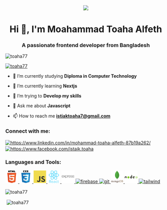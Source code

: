<div align='center'>
   <img src='https://img.freepik.com/free-photo/flat-lay-workstation-with-copy-space-laptop_23-2148430879.jpg?w=826&t=st=1702143279~exp=1702143879~hmac=c0837f0b85fea32ba9378b0746610de4d6b2d2f614057515c7a0b2db7764a2eb' />
</div>
<h1 align="center">Hi 👋, I'm Moahammad Toaha Alfeth</h1>
<h3 align="center">A passionate frontend developer from Bangladesh</h3>

<p align="left"> <img src="https://komarev.com/ghpvc/?username=toaha77&label=Profile%20views&color=0e75b6&style=flat" alt="toaha77" /> </p>

<p align="left"> <a href="https://github.com/ryo-ma/github-profile-trophy"><img src="https://github-profile-trophy.vercel.app/?username=toaha77" alt="toaha77" /></a> </p>

- 🔭 I’m currently studying **Diploma in Computer Technology**
- 🌱 I’m currently learning **Nextjs**
- 🤝 I’m trying to **Develop my skills**
- 💬 Ask me about **Javascript**

- 📫 How to reach me **istiaktoaha7@gmail.com**

<h3 align="left">Connect with me:</h3>
<p align="left">
<a href="https://linkedin.com/in/https://www.linkedin.com/in/mohammad-toaha-alfeth-87b19a262/" target="blank"><img align="center" src="https://raw.githubusercontent.com/rahuldkjain/github-profile-readme-generator/master/src/images/icons/Social/linked-in-alt.svg" alt="https://www.linkedin.com/in/mohammad-toaha-alfeth-87b19a262/" height="30" width="40" /></a>
<a href="https://fb.com/https://www.facebook.com/istaik.toaha" target="blank"><img align="center" src="https://raw.githubusercontent.com/rahuldkjain/github-profile-readme-generator/master/src/images/icons/Social/facebook.svg" alt="https://www.facebook.com/istaik.toaha" height="30" width="40" /></a>
</p>

<h3 align="left">Languages and Tools:</h3>
<p align="center"> 
  
  <a href="https://www.w3.org/html/" target="_blank" rel="noreferrer"> <img src="https://raw.githubusercontent.com/devicons/devicon/master/icons/html5/html5-original-wordmark.svg" alt="html5" width="40" height="40"/> </a>
  <a href="https://www.w3schools.com/css/" target="_blank" rel="noreferrer"> <img src="https://raw.githubusercontent.com/devicons/devicon/master/icons/css3/css3-original-wordmark.svg" alt="css3" width="40" height="40"/> </a>
  <a href="https://developer.mozilla.org/en-US/docs/Web/JavaScript" target="_blank" rel="noreferrer"> <img src="https://raw.githubusercontent.com/devicons/devicon/master/icons/javascript/javascript-original.svg" alt="javascript" width="40" height="40"/> </a> 
   <a theme='dark' href="https://reactjs.org/" target="_blank" rel="noreferrer"> <img src="https://raw.githubusercontent.com/devicons/devicon/master/icons/react/react-original-wordmark.svg" alt="react" width="40" height="40"/> </a>
  <a href="https://expressjs.com" target="_blank" rel="noreferrer"> <img src="https://raw.githubusercontent.com/devicons/devicon/master/icons/express/express-original-wordmark.svg" alt="express" width="40" height="40"/> </a> <a href="https://firebase.google.com/" target="_blank" rel="noreferrer"> <img src="https://www.vectorlogo.zone/logos/firebase/firebase-icon.svg" alt="firebase" width="40" height="40"/> </a> <a href="https://git-scm.com/" target="_blank" rel="noreferrer"> <img src="https://www.vectorlogo.zone/logos/git-scm/git-scm-icon.svg" alt="git" width="40" height="40"/> </a>  <a href="https://www.mongodb.com/" target="_blank" rel="noreferrer"> <img src="https://raw.githubusercontent.com/devicons/devicon/master/icons/mongodb/mongodb-original-wordmark.svg" alt="mongodb" width="40" height="40"/> </a> <a href="https://nodejs.org" target="_blank" rel="noreferrer"> <img src="https://raw.githubusercontent.com/devicons/devicon/master/icons/nodejs/nodejs-original-wordmark.svg" alt="nodejs" width="40" height="40"/> </a> <a href="https://tailwindcss.com/" target="_blank" rel="noreferrer"> <img src="https://www.vectorlogo.zone/logos/tailwindcss/tailwindcss-icon.svg" alt="tailwind" width="40" height="40"/> </a> </p>

<p><img align="center" src="https://github-readme-stats.vercel.app/api/top-langs?username=toaha77&show_icons=true&locale=en&layout=compact" alt="toaha77" /></p>
<p>&nbsp;<img align="center" src="https://github-readme-stats.vercel.app/api?username=toaha77&show_icons=true&locale=en" alt="toaha77" /></p>


